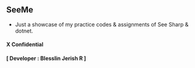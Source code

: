 ## SeeMe
- Just a showcase of my practice codes &amp; assignments of See Sharp &amp; dotnet.

#### **X Confidential**
#### **[ Developer : Blesslin Jerish R ]**
